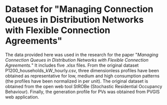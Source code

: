 # Dataset for "Managing Connection Queues in Distribution Networks with Flexible Connection Agreements"
The data provided here was used in the research for the paper "_Managing Connection Queues in Distribution Networks with Flexible Connection Agreements._" It includes five .xlsx files. From the original dataset P1200_households_kW_hourly.csv, three dimensionless profiles have been obtained as representative for low, medium and high consumption patterns (the profiles have been normalized in per unit). The original dataset is obtained from the open web tool StROBe (Stochastic Residential Occupancy Behaviour). 
Finally, the generation profile for PVs was obtained from PVGIS web application. 
